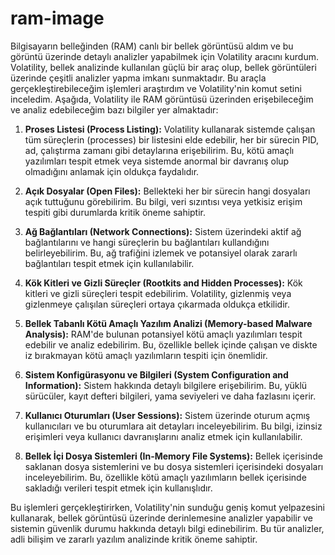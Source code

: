 # ram-image
Bilgisayarın belleğinden (RAM) canlı bir bellek görüntüsü aldım ve bu görüntü üzerinde detaylı analizler yapabilmek için Volatility aracını kurdum. Volatility, bellek analizinde kullanılan güçlü bir araç olup, bellek görüntüleri üzerinde çeşitli analizler yapma imkanı sunmaktadır. Bu araçla gerçekleştirebileceğim işlemleri araştırdım ve Volatility'nin komut setini inceledim. Aşağıda, Volatility ile RAM görüntüsü üzerinden erişebileceğim ve analiz edebileceğim bazı bilgiler yer almaktadır:

1. **Proses Listesi (Process Listing):** Volatility kullanarak sistemde çalışan tüm süreçlerin (processes) bir listesini elde edebilir, her bir sürecin PID, ad, çalıştırma zamanı gibi detaylarına erişebilirim. Bu, kötü amaçlı yazılımları tespit etmek veya sistemde anormal bir davranış olup olmadığını anlamak için oldukça faydalıdır.

2. **Açık Dosyalar (Open Files):** Bellekteki her bir sürecin hangi dosyaları açık tuttuğunu görebilirim. Bu bilgi, veri sızıntısı veya yetkisiz erişim tespiti gibi durumlarda kritik öneme sahiptir.

3. **Ağ Bağlantıları (Network Connections):** Sistem üzerindeki aktif ağ bağlantılarını ve hangi süreçlerin bu bağlantıları kullandığını belirleyebilirim. Bu, ağ trafiğini izlemek ve potansiyel olarak zararlı bağlantıları tespit etmek için kullanılabilir.

4. **Kök Kitleri ve Gizli Süreçler (Rootkits and Hidden Processes):** Kök kitleri ve gizli süreçleri tespit edebilirim. Volatility, gizlenmiş veya gizlenmeye çalışılan süreçleri ortaya çıkarmada oldukça etkilidir.

5. **Bellek Tabanlı Kötü Amaçlı Yazılım Analizi (Memory-based Malware Analysis):** RAM'de bulunan potansiyel kötü amaçlı yazılımları tespit edebilir ve analiz edebilirim. Bu, özellikle bellek içinde çalışan ve diskte iz bırakmayan kötü amaçlı yazılımların tespiti için önemlidir.

6. **Sistem Konfigürasyonu ve Bilgileri (System Configuration and Information):** Sistem hakkında detaylı bilgilere erişebilirim. Bu, yüklü sürücüler, kayıt defteri bilgileri, yama seviyeleri ve daha fazlasını içerir.

7. **Kullanıcı Oturumları (User Sessions):** Sistem üzerinde oturum açmış kullanıcıları ve bu oturumlara ait detayları inceleyebilirim. Bu bilgi, izinsiz erişimleri veya kullanıcı davranışlarını analiz etmek için kullanılabilir.

8. **Bellek İçi Dosya Sistemleri (In-Memory File Systems):** Bellek içerisinde saklanan dosya sistemlerini ve bu dosya sistemleri içerisindeki dosyaları inceleyebilirim. Bu, özellikle kötü amaçlı yazılımların bellek içerisinde sakladığı verileri tespit etmek için kullanışlıdır.

Bu işlemleri gerçekleştirirken, Volatility'nin sunduğu geniş komut yelpazesini kullanarak, bellek görüntüsü üzerinde derinlemesine analizler yapabilir ve sistemin güvenlik durumu hakkında detaylı bilgi edinebilirim. Bu tür analizler, adli bilişim ve zararlı yazılım analizinde kritik öneme sahiptir.
